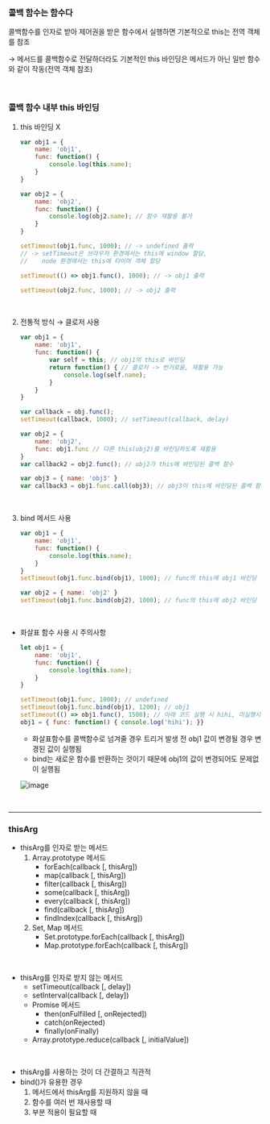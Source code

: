 ### 콜백 함수는 함수다

콜백함수를 인자로 받아 제어권을 받은 함수에서 실행하면 기본적으로 this는 전역 객체를 참조

→ 메서드를 콜백함수로 전달하더라도 기본적인 this 바인딩은 메서드가 아닌 일반 함수와 같이 작동(전역 객체 참조)

<br>

### 콜백 함수 내부 this 바인딩

1. this 바인딩 X
    
    ```jsx
    var obj1 = {
    	name: 'obj1',
    	func: function() {
    		console.log(this.name);
    	}
    }
    
    var obj2 = {
    	name: 'obj2',
    	func: function() {
    		console.log(obj2.name); // 함수 재활용 불가
    	}
    }
    
    setTimeout(obj1.func, 1000); // -> undefined 출력
    // -> setTimeout은 브라우저 환경에서는 this에 window 할당, 
    //    node 환경에서는 this에 타이머 객체 할당
    
    setTimeout(() => obj1.func(), 1000); // -> obj1 출력
    
    setTimeout(obj2.func, 1000); // -> obj2 출력
    ```
<br>

2. 전통적 방식 → 클로저 사용
    
    ```jsx
    var obj1 = {
    	name: 'obj1',
    	func: function() {
    		var self = this; // obj1의 this로 바인딩
    		return function() { // 클로저 -> 번거로움, 재활용 가능
    			console.log(self.name);
    		}
    	}
    }
    
    var callback = obj.func();
    setTimeout(callback, 1000); // setTimeout(callback, delay)
    
    var obj2 = {
    	name: 'obj2',
    	func: obj1.func // 다른 this(obj2)를 바인딩하도록 재활용
    }
    var callback2 = obj2.func(); // obj2가 this에 바인딩된 콜백 함수
    
    var obj3 = { name: 'obj3' }
    var callback3 = obj1.func.call(obj3); // obj3이 this에 바인딩된 콜백 함수 
    ```
<br>

3. bind 메서드 사용
    
    ```jsx
    var obj1 = {
    	name: 'obj1',
    	func: function() {
    		console.log(this.name);
    	}
    }
    setTimeout(obj1.func.bind(obj1), 1000); // func의 this에 obj1 바인딩
    
    var obj2 = { name: 'obj2' }
    setTimeout(obj1.func.bind(obj2), 1000); // func의 this에 obj2 바인딩
    ```
<br>    

- 화살표 함수 사용 시 주의사항
    
    ```jsx
    let obj1 = {
        name: 'obj1',
        func: function() {
            console.log(this.name);
        }
    }
    
    setTimeout(obj1.func, 1000); // undefined
    setTimeout(obj1.func.bind(obj1), 1200); // obj1
    setTimeout(() => obj1.func(), 1500); // 아래 코드 실행 시 hihi, 미실행시 obj1
    obj1 = { func: function() { console.log('hihi'); }}
    ```
    
    - 화살표함수를 콜백함수로 넘겨줄 경우 트리거 발생 전 obj1 값이 변경될 경우 변경된 값이 실행됨
    - bind는 새로운 함수를 반환하는 것이기 때문에 obj1의 값이 변경되어도 문제없이 실행됨
    
    
    ![image](https://github.com/user-attachments/assets/225001f0-7b2c-465d-8549-696bf347f531)

    
<br>    

---

### thisArg

- thisArg를 인자로 받는 메서드
    1. Array.prototype 메서드
        - forEach(callback [, thisArg])
        - map(callback [, thisArg])
        - filter(callback [, thisArg])
        - some(callback [, thisArg])
        - every(callback [, thisArg])
        - find(callback [, thisArg])
        - findIndex(callback [, thisArg])
    2. Set, Map 메서드
        - Set.prototype.forEach(callback [, thisArg])
        - Map.prototype.forEach(callback [, thisArg])

<br>

- thisArg를 인자로 받지 않는 메서드
    - setTimeout(callback [, delay])
    - setInterval(callback [, delay])
    - Promise 메서드
        - then(onFulfilled [, onRejected])
        - catch(onRejected)
        - finally(onFinally)
    - Array.prototype.reduce(callback [, initialValue])

<br>

- thisArg를 사용하는 것이 더 간결하고 직관적
- bind()가 유용한 경우
    1. 메서드에서 thisArg를 지원하지 않을 때
    2. 함수를 여러 번 재사용할 때
    3. 부분 적용이 필요할 때
